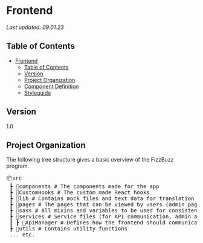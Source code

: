 # Frontend

_Last updated: 09.01.23_

## Table of Contents

- [Frontend](#frontend)
  - [Table of Contents](#table-of-contents)
  - [Version](#version)
  - [Project Organization](#project-organization)
  - [Component Definition](#component-definition)
  - [Styleguide](#styleguide)

## Version

1.0

## Project Organization

The following tree structure gives a basic overview of the FizzBuzz program.

<pre>
📦src
 ┣ 📂components # The components made for the app
 ┣ 📂CustomHooks # The custom made React hooks
 ┣ 📂lib # Contains mock files and text data for translation
 ┣ 📂pages # The pages that can be viewed by users (admin page requires authentication)
 ┣ 📂sass # All mixins and variables to be used for consistent styling
 ┣ 📂services # Service files (for API communication, admin authentication etc.)
 ┃ ┣ 📂ApiManager # Defines how the frontend should communicate with the API to get data
 ┣ 📂utils # Contains utility functions
 ... etc.
</pre>
<br/>
